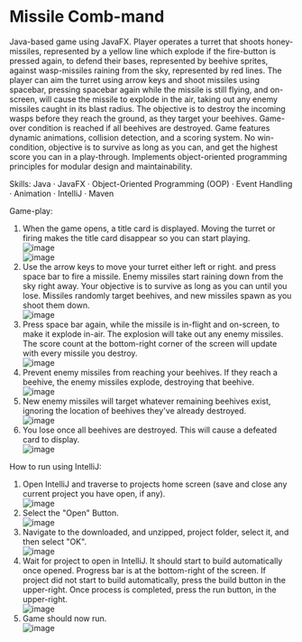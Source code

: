 # Missile Comb-mand
Java-based game using JavaFX. Player operates a turret that shoots honey-missiles, represented by a yellow line which explode if the fire-button is pressed again, to defend their bases, represented by beehive sprites, against wasp-missiles raining from the sky, represented by red lines. The player can aim the turret using arrow keys and shoot missiles using spacebar, pressing spacebar again while the missile is still flying, and on-screen, will cause the missile to explode in the air, taking out any enemy missiles caught in its blast radius. The objective is to destroy the incoming wasps before they reach the ground, as they target your beehives. Game-over condition is reached if all beehives are destroyed. Game features dynamic animations, collision detection, and a scoring system. No win-condition, objective is to survive as long as you can, and get the highest score you can in a play-through. Implements object-oriented programming principles for modular design and maintainability.  

Skills: Java · JavaFX · Object-Oriented Programming (OOP) · Event Handling · Animation · IntelliJ · Maven  

Game-play:  
1. When the game opens, a title card is displayed. Moving the turret or firing makes the title card disappear so you can start playing.  
![image](https://github.com/acortes8/missile_combmand/assets/46253800/ca813e44-2d42-4225-b902-34dbdb5ab7b7)  
![image](https://github.com/acortes8/missile_combmand/assets/46253800/8414f124-2cbc-4533-a436-6aa25862fef4)  
2. Use the arrow keys to move your turret either left or right. and press space bar to fire a missile. Enemy missiles start raining down from the sky right away. Your objective is to survive as long as you can until you lose. Missiles randomly target beehives, and new missiles spawn as you shoot them down.  
![image](https://github.com/acortes8/missile_combmand/assets/46253800/8b7008d9-6d3a-48ab-a55a-88dc5df13a36)  
3. Press space bar again, while the missile is in-flight and on-screen, to make it explode in-air. The explosion will take out any enemy missiles. The score count at the bottom-right corner of the screen will update with every missile you destroy.  
![image](https://github.com/acortes8/missile_combmand/assets/46253800/88b16e1e-4295-427e-98e5-e94eb4319538)  
4. Prevent enemy missiles from reaching your beehives. If they reach a beehive, the enemy missiles explode, destroying that beehive.  
![image](https://github.com/acortes8/missile_combmand/assets/46253800/acb8b7d8-7b17-40b6-91f7-ea6229acc469)  
5. New enemy missiles will target whatever remaining beehives exist, ignoring the location of beehives they've already destroyed.  
![image](https://github.com/acortes8/missile_combmand/assets/46253800/97293934-eb59-4c1d-8c48-06c75b26716c)  
6. You lose once all beehives are destroyed. This will cause a defeated card to display.  
![image](https://github.com/acortes8/missile_combmand/assets/46253800/57080b4b-7368-47b6-ae82-4c479b131437)  

How to run using IntelliJ:  
1. Open IntelliJ and traverse to projects home screen (save and close any current project you have open, if any).  
![image](https://github.com/acortes8/missile_combmand/assets/46253800/37acd5dd-42e8-4b67-8997-f6aa8f120b01)  
2. Select the "Open" Button.  
![image](https://github.com/acortes8/missile_combmand/assets/46253800/eb801328-8c29-48f1-9359-b627f2e725b8)  
3. Navigate to the downloaded, and unzipped, project folder, select it, and then select "OK".  
![image](https://github.com/acortes8/missile_combmand/assets/46253800/b58e8566-6c54-423c-a6b7-d07e4644a05b)  
4. Wait for project to open in IntelliJ. It should start to build automatically once opened. Progress bar is at the bottom-right of the screen. If project did not start to build automatically, press the build button in the upper-right. Once process is completed, press the run button, in the upper-right.  
![image](https://github.com/acortes8/missile_combmand/assets/46253800/28b976a1-8bb8-4006-8d80-8181e10fa5ae)  
5. Game should now run.  
![image](https://github.com/acortes8/missile_combmand/assets/46253800/88a6948d-37ba-4154-aa81-57c23fc37d15)  

